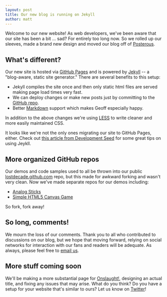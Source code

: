 ```yaml
---
layout: post
title: Our new blog is running on Jekyll
author: matt
---
```

Welcome to our new website! As web developers, we've been aware that our site has been a bit ... sad? For entirely too long now. So we rolled up our sleeves, made a brand new design and moved our blog off of [Posterous](http://posterous.com/).

## What's different?

Our new site is hosted via [GitHub Pages](http://pages.github.com/) and is powered by [Jekyll](https://github.com/mojombo/jekyll) -- a "blog-aware, static site generator." There are several benefits to this setup:

* Jekyll compiles the site once and then only static html files are served making page load times very fast.
* We can deploy changes or make new posts just by committing to the [GitHub repo](https://github.com/lostdecade/lostdecade.github.com).
* Better [Markdown](http://daringfireball.net/projects/markdown/) support which makes Geoff especially happy.

In addition to the above changes we're using [LESS](http://lesscss.org/) to write cleaner and more easily maintained CSS.

It looks like we're not the only ones migrating our site to GitHub Pages, either. Check out [this article from Development Seed](http://developmentseed.org/blog/2011/09/09/jekyll-github-pages/) for some great tips on using Jeykll.

## More organized GitHub repos

Our demos and code samples used to all be thrown into our public [lostdecade.github.com](https://github.com/lostdecade/lostdecade.github.com) repo, but this made for awkward forking and wasn't very clean. Now we've made separate repos for our demos including:

* [Analog Sticks](https://github.com/lostdecade/analog_sticks)
* [Simple HTML5 Canvas Game](https://github.com/lostdecade/simple_canvas_game)

So fork, fork away!

## So long, comments!

We mourn the loss of our comments. Thank you to all who contributed to discussions on our blog, but we hope that moving forward, relying on social networks for interaction with our fans and readers will be adequate. As always, please feel free to [email us](/contact/).

## More stuff coming soon

We'll be making a more substantial page for [Onslaught!](/onslaught_arena/), designing an actual title, and fixing any issues that may arise. What do you think? Do you have a setup for your website that's similar to ours? Let us know on [Twitter](https://twitter.com/#!/lostdecadegames)!
